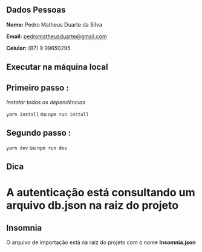 ## Dados Pessoas
**Nome:** Pedro Matheus Duarte da Silva

**Email:** pedromatheusduarte@gmail.com

**Celular:** (87) 9 99650295


## Executar na máquina local

## Primeiro passo :
*Instalar todas as dependências*

```yarn install``` ou
```npm run install``` 

## Segundo passo :

```yarn dev``` ou
```npm run dev```

## Dica 

# A autenticação está consultando um arquivo db.json na raiz do projeto

## Insomnia

O arquivo de importação está na raiz do projeto com o nome **Insomnia.json**
